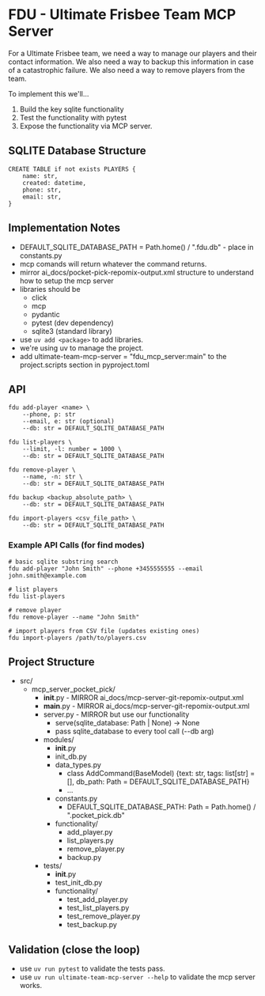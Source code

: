# FDU - Ultimate Frisbee Team MCP Server

For a Ultimate Frisbee team, we need a way to manage our players and their contact information. We also need a way to backup this information in case of a catastrophic failure. We also need a way to remove players from the team.

To implement this we'll...
1. Build the key sqlite functionality
2. Test the functionality with pytest
3. Expose the functionality via MCP server.

## SQLITE Database Structure

```
CREATE TABLE if not exists PLAYERS {
    name: str,
    created: datetime,
    phone: str,
    email: str,
}
```

## Implementation Notes
- DEFAULT_SQLITE_DATABASE_PATH = Path.home() / ".fdu.db" - place in constants.py
- mcp comands will return whatever the command returns.
- mirror ai_docs/pocket-pick-repomix-output.xml structure to understand how to setup the mcp server
- libraries should be
  - click
  - mcp
  - pydantic
  - pytest (dev dependency)
  - sqlite3 (standard library)
- use `uv add <package>` to add libraries.
- we're using uv to manage the project.
- add ultimate-team-mcp-server = "fdu_mcp_server:main" to the project.scripts section in pyproject.toml

## API

```
fdu add-player <name> \
    --phone, p: str
    --email, e: str (optional)
    --db: str = DEFAULT_SQLITE_DATABASE_PATH

fdu list-players \
    --limit, -l: number = 1000 \
    --db: str = DEFAULT_SQLITE_DATABASE_PATH

fdu remove-player \
    --name, -n: str \
    --db: str = DEFAULT_SQLITE_DATABASE_PATH

fdu backup <backup_absolute_path> \
    --db: str = DEFAULT_SQLITE_DATABASE_PATH

fdu import-players <csv_file_path> \
    --db: str = DEFAULT_SQLITE_DATABASE_PATH
```

### Example API Calls (for find modes)
```
# basic sqlite substring search
fdu add-player "John Smith" --phone +3455555555 --email john.smith@example.com

# list players
fdu list-players

# remove player
fdu remove-player --name "John Smith"

# import players from CSV file (updates existing ones)
fdu import-players /path/to/players.csv

```

## Project Structure
- src/
  - mcp_server_pocket_pick/
    - __init__.py - MIRROR ai_docs/mcp-server-git-repomix-output.xml
    - __main__.py - MIRROR ai_docs/mcp-server-git-repomix-output.xml
    - server.py - MIRROR but use our functionality
      - serve(sqlite_database: Path | None) -> None
      - pass sqlite_database to every tool call (--db arg)
    - modules/
      - __init__.py
      - init_db.py
      - data_types.py
        - class AddCommand(BaseModel) {text: str, tags: list[str] = [], db_path: Path = DEFAULT_SQLITE_DATABASE_PATH}
        - ...
      - constants.py
        - DEFAULT_SQLITE_DATABASE_PATH: Path = Path.home() / ".pocket_pick.db"
      - functionality/
        - add_player.py
        - list_players.py
        - remove_player.py
        - backup.py
    - tests/
      - __init__.py
      - test_init_db.py
      - functionality/
        - test_add_player.py
        - test_list_players.py
        - test_remove_player.py
        - test_backup.py
    

## Validation (close the loop)
- use `uv run pytest` to validate the tests pass.
- use `uv run ultimate-team-mcp-server --help` to validate the mcp server works.
